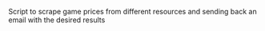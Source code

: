 Script to scrape game prices from different resources and sending back an email with the desired results